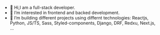 - 👋 Hi,I am a full-stack developer. 
- 👀 I’m interested in frontend and backed development.
- 🌱 I’m  building different projects using differnt technologies: Reactjs, Python, JS/TS, Sass, Styled-components, Django, DRF, Redxu, Next.js, ... 

<!---
alamiriMd/alamiriMd is a ✨ special ✨ repository because its `README.md` (this file) appears on your GitHub profile.
You can click the Preview link to take a look at your changes.
--->

